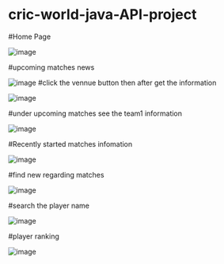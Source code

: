 # cric-world-java-API-project

#Home Page

![image](https://github.com/SumitKumargiri/cric-world-java-API-project/assets/96234273/681a5f07-7e5c-4645-9b42-78df9238f2fd)

#upcoming matches news

![image](https://github.com/SumitKumargiri/cric-world-java-API-project/assets/96234273/1999eb05-3ea2-4e0b-b75d-71c391c5efb2)
#click the vennue button then after get the information

![image](https://github.com/SumitKumargiri/cric-world-java-API-project/assets/96234273/a6c4f287-bb1c-4d08-bd21-d7da0f74358a)

#under upcoming matches see the team1 information

![image](https://github.com/SumitKumargiri/cric-world-java-API-project/assets/96234273/f3cf7200-25fb-447d-9939-68033dd686a0)

#Recently started matches infomation

![image](https://github.com/SumitKumargiri/cric-world-java-API-project/assets/96234273/b2c4c85e-7418-468c-9718-9f823a035292)

#find new regarding matches

![image](https://github.com/SumitKumargiri/cric-world-java-API-project/assets/96234273/6cef3bee-6a2a-4cc3-8f8f-bdc046bb5237)

#search the player name

![image](https://github.com/SumitKumargiri/cric-world-java-API-project/assets/96234273/ed1694ef-8641-4967-b616-85f0bbf04d8a)

#player ranking

![image](https://github.com/SumitKumargiri/cric-world-java-API-project/assets/96234273/c7e425e9-6c7c-40a4-a2ee-7ec41a168924)
